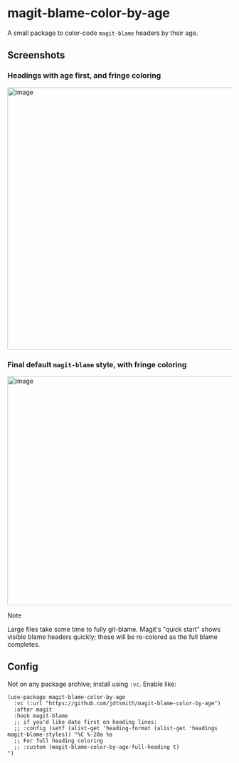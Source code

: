 # magit-blame-color-by-age

A small package to color-code `magit-blame` headers by their age.

## Screenshots

### Headings with age first, and fringe coloring
<img width="589" alt="image" src="https://github.com/user-attachments/assets/475b992b-9431-47d4-a528-e9417126d6c3" />

### Final default `magit-blame` style, with fringe coloring
<img width="514" alt="image" src="https://github.com/user-attachments/assets/8ba3154e-1425-4db1-b810-2088e980df09" />


> [!NOTE]
> Large files take some time to fully git-blame.  Magit's "quick start" shows visible blame headers quickly; these will be re-colored as the full blame completes.

## Config 

Not on any package archive; install using `:vc`.  Enable like:

```elisp
(use-package magit-blame-color-by-age
  :vc (:url "https://github.com/jdtsmith/magit-blame-color-by-age")
  :after magit
  :hook magit-blame
  ;; if you'd like date first on heading lines:
  ;; :config (setf (alist-get 'heading-format (alist-get 'headings magit-blame-styles)) "%C %-20a %s
  ;; For full heading coloring
  ;; :custom (magit-blame-color-by-age-full-heading t)
")
```


